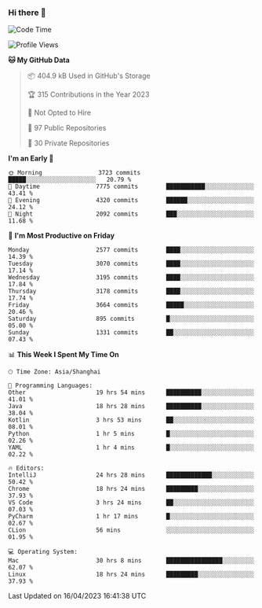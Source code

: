 ### Hi there 👋

<!--
**qbosen/qbosen** is a ✨ _special_ ✨ repository because its `README.md` (this file) appears on your GitHub profile.

Here are some ideas to get you started:

- 🔭 I’m currently working on ...
- 🌱 I’m currently learning ...
- 👯 I’m looking to collaborate on ...
- 🤔 I’m looking for help with ...
- 💬 Ask me about ...
- 📫 How to reach me: ...
- 😄 Pronouns: ...
- ⚡ Fun fact: ...
-->

<!--START_SECTION:waka-->
![Code Time](http://img.shields.io/badge/Code%20Time-1%2C862%20hrs%2055%20mins-blue)

![Profile Views](http://img.shields.io/badge/Profile%20Views-4-blue)

**🐱 My GitHub Data** 

> 📦 404.9 kB Used in GitHub's Storage 
 > 
> 🏆 315 Contributions in the Year 2023
 > 
> 🚫 Not Opted to Hire
 > 
> 📜 97 Public Repositories 
 > 
> 🔑 30 Private Repositories 
 > 
**I'm an Early 🐤** 

```text
🌞 Morning                3723 commits        █████░░░░░░░░░░░░░░░░░░░░   20.79 % 
🌆 Daytime                7775 commits        ███████████░░░░░░░░░░░░░░   43.41 % 
🌃 Evening                4320 commits        ██████░░░░░░░░░░░░░░░░░░░   24.12 % 
🌙 Night                  2092 commits        ███░░░░░░░░░░░░░░░░░░░░░░   11.68 % 
```
📅 **I'm Most Productive on Friday** 

```text
Monday                   2577 commits        ████░░░░░░░░░░░░░░░░░░░░░   14.39 % 
Tuesday                  3070 commits        ████░░░░░░░░░░░░░░░░░░░░░   17.14 % 
Wednesday                3195 commits        ████░░░░░░░░░░░░░░░░░░░░░   17.84 % 
Thursday                 3178 commits        ████░░░░░░░░░░░░░░░░░░░░░   17.74 % 
Friday                   3664 commits        █████░░░░░░░░░░░░░░░░░░░░   20.46 % 
Saturday                 895 commits         █░░░░░░░░░░░░░░░░░░░░░░░░   05.00 % 
Sunday                   1331 commits        ██░░░░░░░░░░░░░░░░░░░░░░░   07.43 % 
```


📊 **This Week I Spent My Time On** 

```text
🕑︎ Time Zone: Asia/Shanghai

💬 Programming Languages: 
Other                    19 hrs 54 mins      ██████████░░░░░░░░░░░░░░░   41.01 % 
Java                     18 hrs 28 mins      ██████████░░░░░░░░░░░░░░░   38.04 % 
Kotlin                   3 hrs 53 mins       ██░░░░░░░░░░░░░░░░░░░░░░░   08.01 % 
Python                   1 hr 5 mins         █░░░░░░░░░░░░░░░░░░░░░░░░   02.26 % 
YAML                     1 hr 4 mins         █░░░░░░░░░░░░░░░░░░░░░░░░   02.22 % 

🔥 Editors: 
IntelliJ                 24 hrs 28 mins      █████████████░░░░░░░░░░░░   50.42 % 
Chrome                   18 hrs 24 mins      █████████░░░░░░░░░░░░░░░░   37.93 % 
VS Code                  3 hrs 24 mins       ██░░░░░░░░░░░░░░░░░░░░░░░   07.03 % 
PyCharm                  1 hr 17 mins        █░░░░░░░░░░░░░░░░░░░░░░░░   02.67 % 
CLion                    56 mins             ░░░░░░░░░░░░░░░░░░░░░░░░░   01.95 % 

💻 Operating System: 
Mac                      30 hrs 8 mins       ████████████████░░░░░░░░░   62.07 % 
Linux                    18 hrs 24 mins      █████████░░░░░░░░░░░░░░░░   37.93 % 
```


 Last Updated on 16/04/2023 16:41:38 UTC
<!--END_SECTION:waka-->
